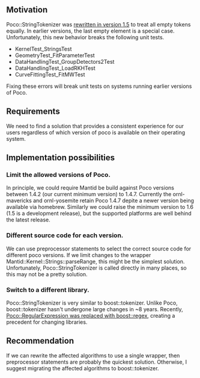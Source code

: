 ## Motivation

Poco::StringTokenizer was [rewritten in version 1.5](https://github.com/pocoproject/poco/commit/67a27ac2fa64fca56931326b56d49224a1d56839) 
to treat all empty tokens equally. In earlier versions, the last empty element is a special case. 
Unfortunately, this new behavior breaks the following unit tests. 

* KernelTest_StringsTest
* GeometryTest_FitParameterTest
* DataHandlingTest_GroupDetectors2Test 
* DataHandlingTest_LoadRKHTest 
* CurveFittingTest_FitMWTest

Fixing these errors will break 
unit tests on systems running earlier versions of Poco. 

## Requirements

We need to find a solution that provides a consistent experience for our users regardless of which 
version of poco is available on their operating system.    

## Implementation possibilities

### Limit the allowed versions of Poco. 

In principle, we could require Mantid be build against Poco versions between 1.4.2 
(our current minimum version) to 1.4.7. Currently the ornl-mavericks and ornl-yosemite 
retain Poco 1.4.7 depite a newer version being available via homebrew. Similarly we could 
raise the minimum version to 1.6 (1.5 is a development release), but the supported platforms
are well behind the latest release.

### Different source code for each version.

We can use preprocessor statements to select the correct source code for 
different poco versions. If we limit changes to the wrapper Mantid::Kernel::Strings::parseRange,
this might be the simplest solution. Unfortunately, Poco::StringTokenizer is called directly
in many places, so this may not be a pretty solution. 

### Switch to a different library.

Poco::StringTokenizer is very similar to boost::tokenizer. Unlike Poco, boost::tokenizer
hasn't undergone large changes in ~8 years. Recently, [Poco::RegularExpression was replaced 
with boost::regex](http://trac.mantidproject.org/mantid/ticket/10603), creating a precedent
for changing libraries. 

## Recommendation

If we can rewrite the affected algorithms to use a single wrapper, then preprocessor statements 
are probably the quickest solution. Otherwise, I suggest migrating the affected algorithms
to boost::tokenizer. 
